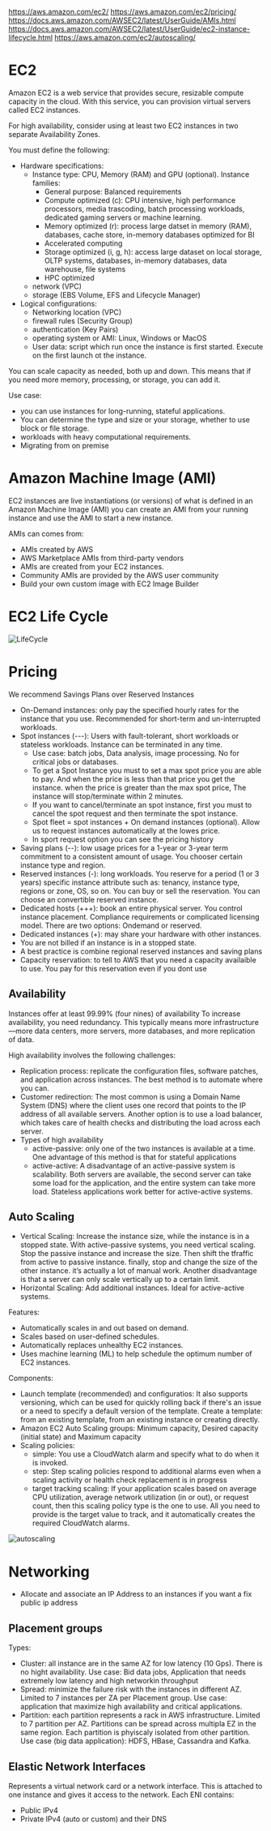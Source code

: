https://aws.amazon.com/ec2/
https://aws.amazon.com/ec2/pricing/
https://docs.aws.amazon.com/AWSEC2/latest/UserGuide/AMIs.html
https://docs.aws.amazon.com/AWSEC2/latest/UserGuide/ec2-instance-lifecycle.html
https://aws.amazon.com/ec2/autoscaling/

# EC2
Amazon EC2 is a web service that provides secure, resizable compute capacity in the cloud. With this service, you can provision virtual servers called EC2 instances. 

For high availability, consider using at least two EC2 instances in two separate Availability Zones.

You must define the following: 
- Hardware specifications: 
    - Instance type: CPU, Memory (RAM) and GPU (optional). 
    Instance families: 
        - General purpose: Balanced requirements
        - Compute optimized (c): CPU intensive, high performance processors, media trascoding, batch processing workloads, dedicated gaming servers or machine learning.
        - Memory optimized (r): process large datset in memory (RAM), databases, cache store, in-memory databases optimized for BI
        - Accelerated computing
        - Storage optimized (i, g, h): access large dataset on local storage, OLTP systems, databases, in-memory databases, data warehouse, file systems
        - HPC optimized
    - network (VPC)
    - storage (EBS Volume, EFS and Lifecycle Manager)
- Logical configurations: 
    - Networking location (VPC)
    - firewall rules (Security Group)
    - authentication (Key Pairs)
    - operating system or AMI: Linux, Windows or MacOS
    - User data: script which run once the instance is first started. Execute on the first launch ot the instance.

You can scale capacity as needed, both up and down. This means that if you need more memory, processing, or storage, you can add it.

Use case:
- you can use instances for long-running, stateful applications.
- You can determine the type and size or your storage, whether to use block or file storage.
- workloads with heavy computational requirements.
- Migrating from on premise

# Amazon Machine Image (AMI)
EC2 instances are live instantiations (or versions) of what is defined in an Amazon Machine Image (AMI)
you can create an AMI from your running instance and use the AMI to start a new instance.

AMIs can comes from:
- AMIs created by AWS
- AWS Marketplace AMIs from third-party vendors
- AMIs are created from your EC2 instances.
- Community AMIs are provided by the AWS user community
- Build your own custom image with EC2 Image Builder

# EC2 Life Cycle
![LifeCycle](/img/lifecycle2.png)

# Pricing
We recommend Savings Plans over Reserved Instances

- On-Demand instances: only pay the specified hourly rates for the instance that you use. Recommended for short-term and un-interrupted workloads.
- Spot instances (---): Users with fault-tolerant, short workloads or stateless workloads. Instance can be terminated in any time. 
    - Use case: batch jobs, Data analysis, image processing. No for critical jobs or databases.
    - To get a Spot Instance you must to set a max spot price you are able to pay. And when the price is less than that price you get the instance. when the price is greater than the max spot price, The instance will stop/terminate within 2 minutes. 
    - If you want to cancel/terminate an spot instance, first you must to cancel the spot request and then terminate the spot instance.
    - Spot fleet = spot instances + On demand instances (optional). Allow us to request instances automatically at the lowes price.
    - In sport request option you can see the pricing history
- Saving plans (--):  low usage prices for a 1-year or 3-year term commitment to a consistent amount of usage. You chooser certain instance type and region.
- Reserved instances (-): long workloads. You reserve for a period (1 or 3 years) specific instance attribute such as: tenancy, instance type, regions or zone, OS, so on. You can buy or sell the reservation. You can choose an convertible reserved instance.
- Dedicated hosts (+++): book an entire physical server. You control instance placement. Compliance requirements or complicated licensing model. There are two options: Ondemand or reserved.
- Dedicated instances (+): may share your hardware with other instances.
- You are not billed if an instance is in a stopped state.
- A best practice is combine regional reserved instances and saving plans
- Capacity reservation: to tell to AWS that you need a capacity availaible to use. You pay for this reservation even if you dont use

## Availability

Instances offer at least 99.99% (four nines) of availability
To increase availability, you need redundancy. This typically means more infrastructure—more data centers, more servers, more databases, and more replication of data. 

High availability involves the following challenges:
- Replication process: replicate the configuration files, software patches, and application across instances. The best method is to automate where you can.
- Customer redirection:  The most common is using a Domain Name System (DNS) where the client uses one record that points to the IP address of all available servers. Another option is to use a load balancer, which takes care of health checks and distributing the load across each server.
- Types of high availability
    - active-passive: only one of the two instances is available at a time. One advantage of this method is that for stateful applications 
    - active-active: A disadvantage of an active-passive system is scalability. Both servers are available, the second server can take some load for the application, and the entire system can take more load. Stateless applications work better for active-active systems.

## Auto Scaling

- Vertical Scaling: Increase the instance size, while the instance is in a stopped state. With active-passive systems, you need vertical scaling. 
Stop the passive instance and increase the size. Then shift the tfraffic from active to passive instance. finally, stop and change the size of the other instance.
it’s actually a lot of manual work. Another disadvantage is that a server can only scale vertically up to a certain limit.
- Horizontal Scaling: Add additional instances. Ideal for active-active systems.

Features:
- Automatically scales in and out based on demand.
- Scales based on user-defined schedules.
- Automatically replaces unhealthy EC2 instances.
- Uses machine learning (ML) to help schedule the optimum number of EC2 instances.

Components:
- Launch template (recommended) and configuratios: It also supports versioning, which can be used for quickly rolling back if there's an issue or a need to specify a default version of the template. Create a template: from an existing template, from an existing instance or creating directly.
- Amazon EC2 Auto Scaling groups: Minimum capacity, Desired capacity (initial state) and Maximum capacity
- Scaling policies:
    - simple: You use a CloudWatch alarm and specify what to do when it is invoked.
    - step: Step scaling policies respond to additional alarms even when a scaling activity or health check replacement is in progress
    - target tracking scaling: If your application scales based on average CPU utilization, average network utilization (in or out), or request count, then this scaling policy type is the one to use. All you need to provide is the target value to track, and it automatically creates the required CloudWatch alarms.

![autoscaling](/img/auto_scaling_group.png)

# Networking 
- Allocate and associate an IP Address to an instances if you want a fix public ip address 

## Placement groups
Types:
- Cluster: all instance are in the same AZ for low latency (10 Gps). There is no hight availability. Use case: Bid data jobs, Application that needs extremely low latency and high networkin throughput
- Spread: minimize the failure risk with the instances in different AZ. Limited to 7 instances per ZA per Placement group. Use case: application that maximize high availability and critical applications.
- Partition: each partition represents a rack in AWS infrastructure. Limited to 7 partition per AZ. Partitions can be spread across multipla EZ in the same region. Each partition is phyiscaly isolated from other partition. Use case (big data application): HDFS, HBase, Cassandra and Kafka.

## Elastic Network Interfaces
Represents a virtual network card or a network interface. This is attached to one instance and gives it access to the network.
Each ENI contains:
- Public IPv4
- Private IPv4 (auto or custom) and their DNS 
